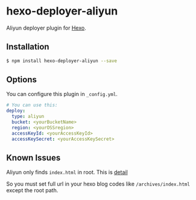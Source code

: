 # hexo-deployer-aliyun

Aliyun deployer plugin for [Hexo](http://hexo.io/).

## Installation

``` bash
$ npm install hexo-deployer-aliyun --save
```

## Options

You can configure this plugin in `_config.yml`.

``` yaml
# You can use this:
deploy:
  type: aliyun
  bucket: <yourBucketName>
  region: <yourOSSregion>
  accessKeyId: <yourAccessKeyId>
  accessKeySecret: <yourAccessKeySecret>
```

## Known Issues

Aliyun only finds `index.html` in root. This is [detail](https://help.aliyun.com/document_detail/31872.html?spm=5176.doc32081.2.2.aqynPK)

So you must set full url in your hexo blog codes like `/archives/index.html` except the root path.